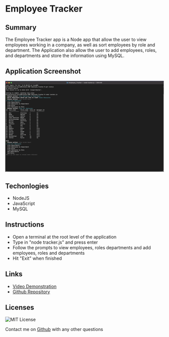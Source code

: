 # Employee Tracker



## Summary

The Employee Tracker app is a Node app that allow the user to view employees working in a company, as well as sort employees by role and department. The Application also allow the user to add employees, roles, and departments and store the information using MySQL.
## Application Screenshot

![application screenshot](screenshot.png)


## Techonlogies


- NodeJS
- JavaScript
- MySQL

## Instructions

- Open a terminal at the root level of the application
- Type in "node tracker.js" and press enter
- Follow the prompts to view employees, roles departments and add employees, roles and departments
- Hit "Exit" when finished

## Links

- [Video Demonstration](https://watch.screencastify.com/v/Hwvzr7aFKAz9zeLyJjnH)
- [Github Repository](https://github.com/mgpierrelouis/Employee_Tracker/)

## Licenses

![MIT License](https://img.shields.io/badge/License-MIT-yellow.svg)

Contact me on [Github](https://github.com/mgpierrelois) with any other questions